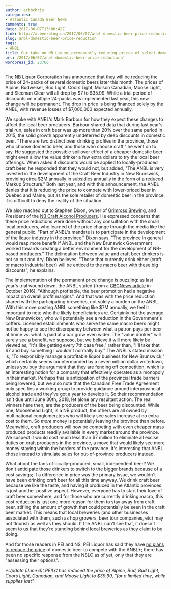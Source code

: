 ```yaml
---
author: acbbchris
categories:
- Atlantic Canada Beer News
comments: true
date: 2017-06-07T13:00:42Z
link: http://acbeerblog.ca/2017/06/07/anbl-domestic-beer-price-reduction/
slug: anbl-domestic-beer-price-reduction
tags:
- ANBL
title: Our take on NB Liquor permanently reducing prices of select domestic beer
url: /2017/06/07/anbl-domestic-beer-price-reduction/
wordpress_id: 23766
---
```


The [NB Liquor Corporation](http://www.nbliquor.com/) has announced that they will be reducing the price of 24-packs of several domestic beers later this month. The prices of Alpine, Budweiser, Bud Light, Coors Light, Molson Canadian, Moose Light, and Sleeman Clear will all drop by $7 to $35.99. While a trial period of discounts on multiple 24-packs was implemented last year, this new change will be permanent. The drop in price is being financed solely by the ANBL, with revenue losses of $7,000,000 expected annually.

We spoke with ANBL's Mark Barbour for how they expect these changes to affect the local beer producers. Barbour shared data that during last year's trial run, sales in craft beer was up more than 20% over the same period in 2015, the solid growth apparently undeterred by deep discounts in domestic beer. "There are two distinct beer drinking profiles in the province, those who choose domestic beer, and those who choose craft," he went on to say. He suggested the possible spillover effect of a cheaper domestic beer might even allow the value drinker a few extra dollars to try the local beer offerings. When asked if discounts would be applied to locally-produced craft beer, he responded that they would not, but added, "The ANBL is very invested in the development of the Craft Beer Industry in New Brunswick, providing circa $2M annually in subsidies annually in the form of a reduced Markup Structure." Both last year, and with this announcement, the ANBL denies that it is reducing the price to compete with lower-priced beer in Quebec and Maine, but as the sole retailer of domestic beer in the province, it is difficult to deny the reality of the situation.

We also reached out to Stephen Dixon, owner of [Grimross Brewing](http://grimross.com/), and  President of the [NB Craft Alcohol Producers](https://www.facebook.com/nbcapa/). He expressed concerns that these price reductions were done without any consultation with the small local producers, who learned of the price change through the media like the general public. "Part of ANBL's mandate is to participate in the development of the liquor industry in the province," Dixon says, "The province in general would reap more benefit if ANBL and the New Brunswick Government worked towards creating a better environment for the development of NB-based producers." The delineation between value and craft beer drinkers is not so cut and dry, Dixon believes. "Those that currently drink either (craft or macro industrial beer) will be enticed to the macro beer with these big discounts", he explains.

The implementation of the permanent price change is puzzling: as last year's trial wound down, the ANBL stated (from a [CBCNews article](http://www.cbc.ca/news/canada/new-brunswick/nb-liquor-cheap-beer-statistics-1.3819000) in October 2016), "Although profitable, the beer promotion had a negative impact on overall profit margins". And that was with the price reduction shared with the participating breweries, not solely a burden on the ANBL. With this move costing ANBL something like $7M annually, we feel it important to note who the likely beneficiaries are. Certainly not the average New Brunswicker, who will potentially see a reduction in the Government's coffers. Licensed establishments who serve the same macro beers might not be happy to see the discrepancy between what a patron pays per beer at home vs. what is paid at a bar grow even wider. The "value drinker" will surely see a benefit, we suppose, but we believe it will more likely be viewed as, "It's like getting every 7th case free," rather than, "I'll take that $7 and buy something I wouldn't normally buy." The ANBL's stated mission is, "To responsibly manage a profitable liquor business for New Brunswick," which certainly seems countermanded by a seven million dollar writedown, unless you buy the argument that they are fending off competition, which is an interesting notion for a company that effectively operates as a monopoly in their market. Perhaps this is anticipation of the provincial trade barriers being lowered, but we also note that the Canadian Free Trade Agreement only specifies a working group to provide guidance around interprovincial alcohol trade and they've got a year to develop it. So their recommendation isn't due until June 30th, 2018, let alone any resultant action. The real winners here then, are the producers of the beer being discounted. While one, Moosehead Light, is a NB product, the others are all owned by multinational conglomerates who will likely see sales increase at no extra cost to them. So _more_ money is potentially leaving the province than before. Meanwhile, craft producers will now be competing with even cheaper mass produced products readily available in every market around the province. We suspect it would cost much less than $7 million to eliminate all excise duties on craft producers in the province, a move that would likely see more money staying within the borders of the province. It's interesting that ANBL chose instead to stimulate sales for out-of-province producers instead.

What about the fans of locally-produced, small, independent beer? We don't anticipate those drinkers to switch to the bigger brands because of a cost savings; if a difference in price was the primary issue, we wouldn't have been drinking craft beer for all this time anyway. We drink craft beer because we like the taste, and having it produced in the Atlantic provinces is just another positive aspect. However, everyone has to start their love of craft beer somewhere, and for those who are currently drinking macro, this cost reduction is just one more reason for them to stay away from craft beer, stifling the amount of growth that could potentially be seen in the craft beer market. This means that local breweries (and other businesses associated with them, such as hop growers, beer tour companies, etc) may not flourish as well as they should. If the ANBL can't see that, it doesn't seem to us that they're standing behind local breweries as they claim to be doing.

And for those readers in PEI and NS, PEI Liquor has said they have [no plans to reduce the price](http://www.cbc.ca/news/canada/prince-edward-island/pei-nb-beer-prices-drop-1.4142267) of domestic beer to compete with the ANBL*; there has been no specific response from the NSLC as of yet, only that they are "assessing their options".

_*Update (June 6): PEILC has reduced the price of Alpine, Bud, Bud Light, Coors Light, Canadian, and Moose Light to $39.99, "for a limited time, while supplies last"._
